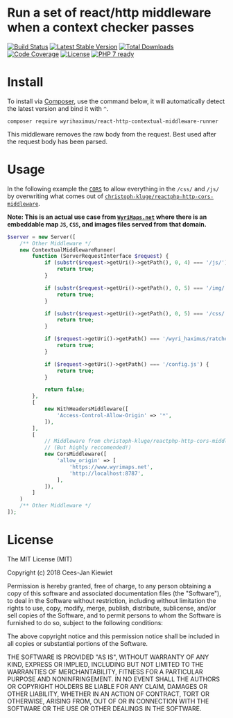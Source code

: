 # Run a set of react/http middleware when a context checker passes

[![Build Status](https://travis-ci.org/WyriHaximus/reactphp-http-contextual-middleware-runner.svg?branch=master)](https://travis-ci.org/WyriHaximus/reactphp-http-contextual-middleware-runner)
[![Latest Stable Version](https://poser.pugx.org/WyriHaximus/react-http-contextual-middleware-runner/v/stable.png)](https://packagist.org/packages/WyriHaximus/react-http-contextual-middleware-runner)
[![Total Downloads](https://poser.pugx.org/WyriHaximus/react-http-contextual-middleware-runner/downloads.png)](https://packagist.org/packages/WyriHaximus/react-http-contextual-middleware-runner)
[![Code Coverage](https://scrutinizer-ci.com/g/WyriHaximus/reactphp-http-contextual-middleware-runner/badges/coverage.png?b=master)](https://scrutinizer-ci.com/g/WyriHaximus/reactphp-http-contextual-middleware-runner/?branch=master)
[![License](https://poser.pugx.org/WyriHaximus/react-http-contextual-middleware-runner/license.png)](https://packagist.org/packages/WyriHaximus/react-http-contextual-middleware-runner)
[![PHP 7 ready](http://php7ready.timesplinter.ch/WyriHaximus/reactphp-http-middleware-clear-body/badge.svg)](https://travis-ci.org/WyriHaximus/reactphp-http-middleware-clear-body)

# Install

To install via [Composer](http://getcomposer.org/), use the command below, it will automatically detect the latest version and bind it with `^`.

```
composer require wyrihaximus/react-http-contextual-middleware-runner
```

This middleware removes the raw body from the request. Best used after the request body has been parsed.

# Usage

In the following example the [`CORS`](https://developer.mozilla.org/en-US/docs/Web/HTTP/CORS) to allow everything in 
the `/css/` and `/js/` by overwriting what comes out of [`christoph-kluge/reactphp-http-cors-middleware`](https://github.com/christoph-kluge/reactphp-http-cors-middleware).

**Note: This is an actual use case from [`WyriMaps.net`](https://www.wyrimaps.net) where there is an embeddable map 
`JS`, `CSS`, and images files served from that domain.**

```php
$server = new Server([
    /** Other Middleware */
    new ContextualMiddlewareRunner(
        function (ServerRequestInterface $request) {
            if (substr($request->getUri()->getPath(), 0, 4) === '/js/') {
                return true;
            }

            if (substr($request->getUri()->getPath(), 0, 5) === '/img/') {
                return true;
            }

            if (substr($request->getUri()->getPath(), 0, 5) === '/css/') {
                return true;
            }

            if ($request->getUri()->getPath() === '/wyri_haximus/ratchet/js/client.js') {
                return true;
            }

            if ($request->getUri()->getPath() === '/config.js') {
                return true;
            }

            return false;
        },
        [
            new WithHeadersMiddleware([
                'Access-Control-Allow-Origin' => '*',
            ]),
        ],
        [
            // Middleware from christoph-kluge/reactphp-http-cors-middleware, not shipping with this package!!!
            // (But highly reccomended!)
            new CorsMiddleware([
                'allow_origin' => [
                    'https://www.wyrimaps.net',
                    'http://localhost:8787',
                ],
            ]),
        ]
    )
    /** Other Middleware */
]);
```

# License

The MIT License (MIT)

Copyright (c) 2018 Cees-Jan Kiewiet

Permission is hereby granted, free of charge, to any person obtaining a copy
of this software and associated documentation files (the "Software"), to deal
in the Software without restriction, including without limitation the rights
to use, copy, modify, merge, publish, distribute, sublicense, and/or sell
copies of the Software, and to permit persons to whom the Software is
furnished to do so, subject to the following conditions:

The above copyright notice and this permission notice shall be included in all
copies or substantial portions of the Software.

THE SOFTWARE IS PROVIDED "AS IS", WITHOUT WARRANTY OF ANY KIND, EXPRESS OR
IMPLIED, INCLUDING BUT NOT LIMITED TO THE WARRANTIES OF MERCHANTABILITY,
FITNESS FOR A PARTICULAR PURPOSE AND NONINFRINGEMENT. IN NO EVENT SHALL THE
AUTHORS OR COPYRIGHT HOLDERS BE LIABLE FOR ANY CLAIM, DAMAGES OR OTHER
LIABILITY, WHETHER IN AN ACTION OF CONTRACT, TORT OR OTHERWISE, ARISING FROM,
OUT OF OR IN CONNECTION WITH THE SOFTWARE OR THE USE OR OTHER DEALINGS IN THE
SOFTWARE.
